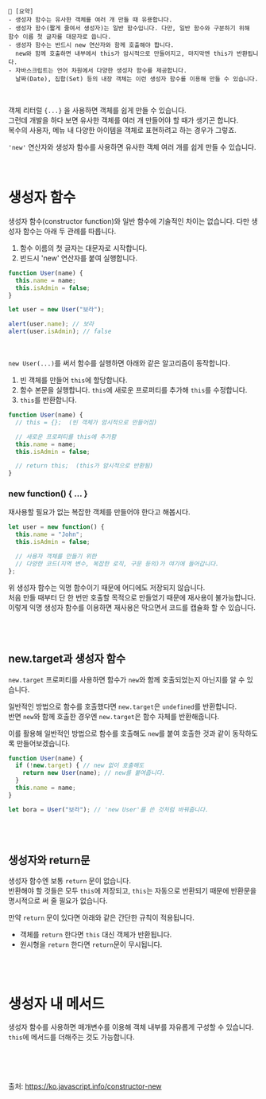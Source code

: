 ```
📍 [요약]
- 생성자 함수는 유사한 객체를 여러 개 만들 때 유용합니다.
- 생성자 함수(짧게 줄여서 생성자)는 일반 함수입니다. 다만, 일반 함수와 구분하기 위해 함수 이름 첫 글자를 대문자로 씁니다.
- 생성자 함수는 반드시 new 연산자와 함께 호출해야 합니다. 
  new와 함께 호출하면 내부에서 this가 암시적으로 만들어지고, 마지막엔 this가 반환됩니다.  
- 자바스크립트는 언어 차원에서 다양한 생성자 함수를 제공합니다. 
  날짜(Date), 집합(Set) 등의 내장 객체는 이런 생성자 함수를 이용해 만들 수 있습니다. 
```
<br/>

객체 리터럴 `{...}` 을 사용하면 객체를 쉽게 만들 수 있습니다.    
그런데 개발을 하다 보면 유사한 객체를 여러 개 만들어야 할 때가 생기곤 합니다.    
복수의 사용자, 메뉴 내 다양한 아이템을 객체로 표현하려고 하는 경우가 그렇죠.   

`'new'` 연산자와 생성자 함수를 사용하면 유사한 객체 여러 개를 쉽게 만들 수 있습니다.

<br/>

# 생성자 함수
생성자 함수(constructor function)와 일반 함수에 기술적인 차이는 없습니다. 다만 생성자 함수는 아래 두 관례를 따릅니다.

1. 함수 이름의 첫 글자는 대문자로 시작합니다.
2. 반드시 'new' 연산자를 붙여 실행합니다.
```js
function User(name) {
  this.name = name;
  this.isAdmin = false;
}

let user = new User("보라");

alert(user.name); // 보라
alert(user.isAdmin); // false
```

<br/> 

`new User(...)`를 써서 함수를 실행하면 아래와 같은 알고리즘이 동작합니다.

1. 빈 객체를 만들어 `this`에 할당합니다.   
2. 함수 본문을 실행합니다. `this`에 새로운 프로퍼티를 추가해 `this`를 수정합니다.
3. `this`를 반환합니다.

```js
function User(name) {
  // this = {};  (빈 객체가 암시적으로 만들어짐)

  // 새로운 프로퍼티를 this에 추가함
  this.name = name;
  this.isAdmin = false;

  // return this;  (this가 암시적으로 반환됨)
}
```

### new function() { … }
재사용할 필요가 없는 복잡한 객체를 만들어야 한다고 해봅시다. 
```js
let user = new function() {
  this.name = "John";
  this.isAdmin = false;

  // 사용자 객체를 만들기 위한 
  // 다양한 코드(지역 변수, 복잡한 로직, 구문 등의)가 여기에 들어갑니다.
};
```
위 생성자 함수는 익명 함수이기 때문에 어디에도 저장되지 않습니다.    
처음 만들 때부터 단 한 번만 호출할 목적으로 만들었기 때문에 재사용이 불가능합니다.    
이렇게 익명 생성자 함수를 이용하면 재사용은 막으면서 코드를 캡슐화 할 수 있습니다.  

<br/><br/>

## new.target과 생성자 함수
`new.target` 프로퍼티를 사용하면 함수가 `new`와 함께 호출되었는지 아닌지를 알 수 있습니다.   

일반적인 방법으로 함수를 호출했다면 `new.target`은 `undefined`를 반환합니다.    
반면 `new`와 함께 호출한 경우엔 `new.target`은 함수 자체를 반환해줍니다.

이를 활용해 일반적인 방법으로 함수를 호출해도 `new`를 붙여 호출한 것과 같이 동작하도록 만들어보겠습니다.
```js
function User(name) {
  if (!new.target) { // new 없이 호출해도
    return new User(name); // new를 붙여줍니다.
  }
  this.name = name;
}

let bora = User("보라"); // 'new User'를 쓴 것처럼 바꿔줍니다.

```

<br/><br/>

## 생성자와 return문
생성자 함수엔 보통 `return` 문이 없습니다.   
반환해야 할 것들은 모두 `this`에 저장되고, `this`는 자동으로 반환되기 때문에 반환문을 명시적으로 써 줄 필요가 없습니다.   

만약 `return` 문이 있다면 아래와 같은 간단한 규칙이 적용됩니다.

- 객체를 `return` 한다면 `this` 대신 객체가 반환됩니다.
- 원시형을 `return` 한다면 `return`문이 무시됩니다.


<br/><br/>
# 생성자 내 메서드
생성자 함수를 사용하면 매개변수를 이용해 객체 내부를 자유롭게 구성할 수 있습니다.    
`this`에 메서드를 더해주는 것도 가능합니다. 


<br/><br/><br/>


출처: https://ko.javascript.info/constructor-new

